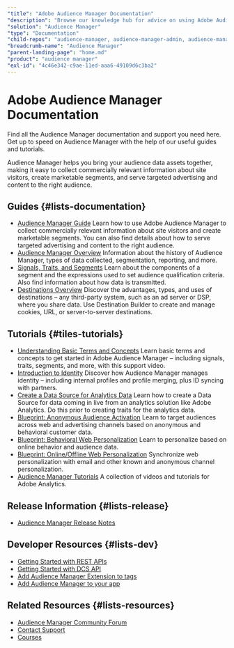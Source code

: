 ```yaml
---
"title": "Adobe Audience Manager Documentation"
"description": "Browse our knowledge hub for advice on using Adobe Audience Manager. Find all the Audience Manager documentation and support you need."
"solution": "Audience Manager"
"type": "Documentation"
"child-repos": "audience-manager, audience-manager-admin, audience-manager-learn"
"breadcrumb-name": "Audience Manager"
"parent-landing-page": "home.md"
"product": "audience manager"
"exl-id": "4c46e342-c9ae-11ed-aaa6-49109d6c3ba2"
---
```



# Adobe Audience Manager Documentation



Find all the Audience Manager documentation and support you need here. Get up to speed on Audience Manager with the help of our useful guides and tutorials.


Audience Manager helps you bring your audience data assets together, making it easy to collect commercially relevant information about site visitors, create marketable segments, and serve targeted advertising and content to the right audience.


## Guides {#lists-documentation}



* [Audience Manager Guide](https://experienceleague.adobe.com/docs/audience-manager/user-guide/aam-home.html)
  Learn how to use Adobe Audience Manager to collect commercially relevant information about site visitors and create marketable segments. You can also find details about how to serve targeted advertising and content to the right audience.
* [Audience Manager Overview](https://experienceleague.adobe.com/docs/audience-manager/user-guide/overview/aam-overview.html)
  Information about the history of Audience Manager, types of data collected, segmentation, reporting, and more.
* [Signals, Traits, and Segments](https://experienceleague.adobe.com/docs/audience-manager/user-guide/reference/signal-trait-segment.html)
  Learn about the components of a segment and the expressions used to set audience qualification criteria. Also find information about how data is transmitted.
* [Destinations Overview](https://experienceleague.adobe.com/docs/audience-manager/user-guide/features/destinations/destinations.html)
  Discover the advantages, types, and uses of destinations – any third-party system, such as an ad server or DSP, where you share data. Use Destination Builder to create and manage cookies, URL, or server-to-server destinations.

## Tutorials {#tiles-tutorials}



* [Understanding Basic Terms and Concepts](https://experienceleague.adobe.com/docs/audience-manager-learn/tutorials/intro-to-audience-manager/understanding-basic-terms-and-concepts-in-audience-manager.html)
  Learn basic terms and concepts to get started in Adobe Audience Manager – including signals, traits, segments, and more, with this support video.
* [Introduction to Identity](https://experienceleague.adobe.com/docs/audience-manager-learn/tutorials/intro-to-audience-manager/introduction-to-identity-in-audience-manager.html)
  Discover how Audience Manager manages identity – including internal profiles and profile merging, plus ID syncing with partners.
* [Create a Data Source for Analytics Data](https://experienceleague.adobe.com/docs/audience-manager-learn/tutorials/setup-and-admin/data-sources/create-a-data-source-for-analytics-data.html)
  Learn how to create a Data Source for data coming in live from an analytics solution like Adobe Analytics. Do this prior to creating traits for the analytics data.
* [Blueprint: Anonymous Audience Activation](https://experienceleague.adobe.com/docs/blueprints-learn/architecture/audience-activation/anonymous.html)
  Learn to target audiences across web and advertising channels based on anonymous and behavioral customer data.
* [Blueprint: Behavioral Web Personalization](https://experienceleague.adobe.com/docs/blueprints-learn/architecture/web-personalization/behavioral.html)
  Learn to personalize based on online behavior and audience data.
* [Blueprint: Online/Offline Web Personalization](https://experienceleague.adobe.com/docs/blueprints-learn/architecture/web-personalization/known-personalization.html)
  Synchronize web personalization with email and other known and anonymous channel personalization.
* [Audience Manager Tutorials](https://experienceleague.adobe.com/docs/audience-manager-learn/tutorials/overview.html)
  A collection of videos and tutorials for Adobe Analytics.

## Release Information {#lists-release}



* [Audience Manager Release Notes](https://experienceleague.adobe.com/docs/release-notes/experience-cloud/current.html#aam)

## Developer Resources {#lists-dev}



* [Getting Started with REST APIs](https://experienceleague.adobe.com/docs/audience-manager/user-guide/api-and-sdk-code/rest-apis/aam-api-getting-started.html)
* [Getting Started with DCS API](https://experienceleague.adobe.com/docs/audience-manager/user-guide/api-and-sdk-code/dcs/dcs-event-calls/dcs-event-calls.html)
* [Add Audience Manager Extension to tags](https://experienceleague.adobe.com/docs/experience-platform/tags/extensions/client/audience-manager/overview.html)
* [Add Audience Manager to your app](https://developer.adobe.com/client-sdks/documentation/adobe-audience-manager/)

## Related Resources {#lists-resources}



* [Audience Manager Community Forum](https://experienceleaguecommunities.adobe.com/t5/adobe-audience-manager/ct-p/adobe-audience-manager-community)
* [Contact Support](https://experienceleague.adobe.com/?support-solution=Audience+Manager#support)
* [Courses](https://experienceleague.adobe.com/#courses)
